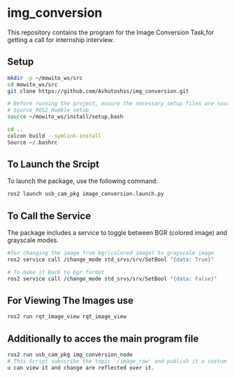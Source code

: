 # img_conversion
This repository contains the program for the Image Conversion Task,for getting a call for internship interview.

## Setup
```bash
mkdir -p ~/mowito_ws/src
cd mowito_ws/src
git clone https://github.com/Ashutoshss/img_conversion.git

# Before running the project, ensure the necessary setup files are sourced. Add the following line to your ~/.bashrc file to automatically source the workspace on every terminal launch:
# Source ROS2 Humble setup
source ~/mowito_ws/install/setup.bash

cd ..
colcon build --symlink-install
Source ~/.bashrc

```

## To Launch the Srcipt 
To launch the package, use the following command:
```bash
ros2 launch usb_cam_pkg image_conversion.launch.py 
```
## To Call the Service 
The package includes a service to toggle between BGR (colored image) and grayscale modes.
```bash
#for changing the image from bgr(colored image) to grayscale image
ros2 service call /change_mode std_srvs/srv/SetBool "{data: True}"

# To make it Back to bgr format
ros2 service call /change_mode std_srvs/srv/SetBool "{data: False}"
```

## For Viewing The Images use
```bash
ros2 run rqt_image_view rqt_image_view
```
## Additionally to acces the main program file 
```bash
ros2 run usb_cam_pkg img_conversion_node
# This Script subscribe the topic `/image_raw` and publish it a costum topic `/image_converted`
u can view it and change are reflected over it.
```
